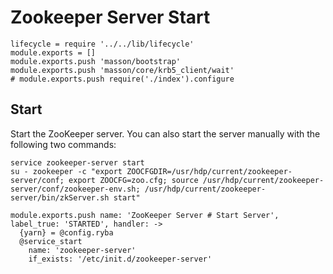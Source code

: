 
# Zookeeper Server Start

    lifecycle = require '../../lib/lifecycle'
    module.exports = []
    module.exports.push 'masson/bootstrap'
    module.exports.push 'masson/core/krb5_client/wait'
    # module.exports.push require('./index').configure

## Start

Start the ZooKeeper server. You can also start the server manually with the
following two commands:

```
service zookeeper-server start
su - zookeeper -c "export ZOOCFGDIR=/usr/hdp/current/zookeeper-server/conf; export ZOOCFG=zoo.cfg; source /usr/hdp/current/zookeeper-server/conf/zookeeper-env.sh; /usr/hdp/current/zookeeper-server/bin/zkServer.sh start"
```

    module.exports.push name: 'ZooKeeper Server # Start Server', label_true: 'STARTED', handler: ->
      {yarn} = @config.ryba
      @service_start
        name: 'zookeeper-server'
        if_exists: '/etc/init.d/zookeeper-server'
